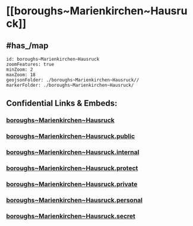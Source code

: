 # [[boroughs~Marienkirchen~Hausruck]] 


## #has_/map  



```leaflet
id: boroughs~Marienkirchen~Hausruck
zoomFeatures: true 
minZoom: 2 
maxZoom: 18
geojsonFolder: ./boroughs~Marienkirchen~Hausruck//
markerFolder: ./boroughs~Marienkirchen~Hausruck/
```


## Confidential Links & Embeds: 

### [boroughs~Marienkirchen~Hausruck](/_Standards/Earth/Continent/Europe/Europe~Central/Austria/Austrias_States/Oberösterreich/counties~OÖ/Ried~Innkreis/cities~Ried~Innkreis/St_Marienkirchen~Hausruck/boroughs~Marienkirchen~Hausruck.md) 

### [boroughs~Marienkirchen~Hausruck.public](/_public/Earth/Continent/Europe/Europe~Central/Austria/Austrias_States/Oberösterreich/counties~OÖ/Ried~Innkreis/cities~Ried~Innkreis/St_Marienkirchen~Hausruck/boroughs~Marienkirchen~Hausruck.public.md) 

### [boroughs~Marienkirchen~Hausruck.internal](/_internal/Earth/Continent/Europe/Europe~Central/Austria/Austrias_States/Oberösterreich/counties~OÖ/Ried~Innkreis/cities~Ried~Innkreis/St_Marienkirchen~Hausruck/boroughs~Marienkirchen~Hausruck.internal.md) 

### [boroughs~Marienkirchen~Hausruck.protect](/_protect/Earth/Continent/Europe/Europe~Central/Austria/Austrias_States/Oberösterreich/counties~OÖ/Ried~Innkreis/cities~Ried~Innkreis/St_Marienkirchen~Hausruck/boroughs~Marienkirchen~Hausruck.protect.md) 

### [boroughs~Marienkirchen~Hausruck.private](/_private/Earth/Continent/Europe/Europe~Central/Austria/Austrias_States/Oberösterreich/counties~OÖ/Ried~Innkreis/cities~Ried~Innkreis/St_Marienkirchen~Hausruck/boroughs~Marienkirchen~Hausruck.private.md) 

### [boroughs~Marienkirchen~Hausruck.personal](/_personal/Earth/Continent/Europe/Europe~Central/Austria/Austrias_States/Oberösterreich/counties~OÖ/Ried~Innkreis/cities~Ried~Innkreis/St_Marienkirchen~Hausruck/boroughs~Marienkirchen~Hausruck.personal.md) 

### [boroughs~Marienkirchen~Hausruck.secret](/_secret/Earth/Continent/Europe/Europe~Central/Austria/Austrias_States/Oberösterreich/counties~OÖ/Ried~Innkreis/cities~Ried~Innkreis/St_Marienkirchen~Hausruck/boroughs~Marienkirchen~Hausruck.secret.md)


